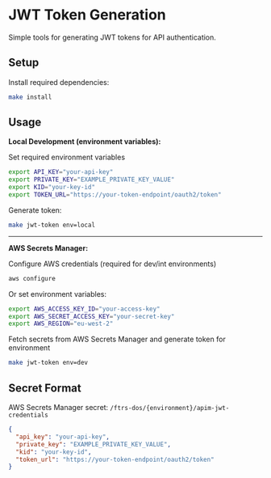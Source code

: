 # JWT Token Generation

Simple tools for generating JWT tokens for API authentication.

## Setup

Install required dependencies:

```bash
make install
```

## Usage

**Local Development (environment variables):**

Set required environment variables

```bash
export API_KEY="your-api-key"
export PRIVATE_KEY="EXAMPLE_PRIVATE_KEY_VALUE"
export KID="your-key-id"
export TOKEN_URL="https://your-token-endpoint/oauth2/token"
```

Generate token:

```bash
make jwt-token env=local
```

---

**AWS Secrets Manager:**

Configure AWS credentials (required for dev/int environments)

```bash
aws configure
```

Or set environment variables:

```bash
export AWS_ACCESS_KEY_ID="your-access-key"
export AWS_SECRET_ACCESS_KEY="your-secret-key"
export AWS_REGION="eu-west-2"
```

Fetch secrets from AWS Secrets Manager and generate token for environment

```bash
make jwt-token env=dev
```

## Secret Format

AWS Secrets Manager secret:
`/ftrs-dos/{environment}/apim-jwt-credentials`

```json
{
  "api_key": "your-api-key",
  "private_key": "EXAMPLE_PRIVATE_KEY_VALUE",
  "kid": "your-key-id",
  "token_url": "https://your-token-endpoint/oauth2/token"
}
```
